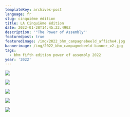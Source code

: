 ```yaml
---
templateKey: archives-post
language: fr
slug: cinquième édition
title: LA Cinquième édition
date: 2022-01-28T14:45:23.490Z
description: '"The Power of Assembly"'
featuredpost: true
featuredimage: /img/2022_bhm_campagnebeeld_affiche4.jpg
bannerimage: /img/2022_bhm_campagnebeeld-banner_v2.jpg
tags:
  - bhm fifth edition power of assembly 2022
year: '2022'
---
```

![](/img/2022_bhm_social-media-campagnebeeld-vierkant_def3.jpg)

![](/img/2022_bhm_social-media-campagnebeeld-vierkant_def5.jpg)

![](/img/2022_bhm_social-media-campagnebeeld-vierkant_def.jpg)

![](/img/2022_bhm_social-media-campagnebeeld-vierkant_def2.jpg)

![](/img/2022_bhm_social-media-campagnebeeld-vierkant_def4.jpg)
